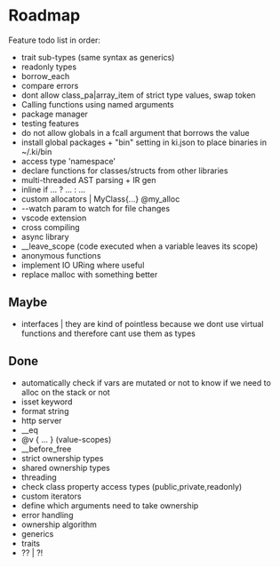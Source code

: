 
# Roadmap

Feature todo list in order:

- trait sub-types (same syntax as generics)
- readonly types
- borrow_each
- compare errors
- dont allow class_pa|array_item of strict type values, swap token
- Calling functions using named arguments
- package manager
- testing features
- do not allow globals in a fcall argument that borrows the value
- install global packages + "bin" setting in ki.json to place binaries in ~/.ki/bin
- access type 'namespace'
- declare functions for classes/structs from other libraries
- multi-threaded AST parsing + IR gen
- inline if ... ? ... : ...
- custom allocators | MyClass{...} @my_alloc
- --watch param to watch for file changes
- vscode extension
- cross compiling
- async library
- __leave_scope (code executed when a variable leaves its scope)
- anonymous functions
- implement IO URing where useful
- replace malloc with something better

## Maybe

- interfaces | they are kind of pointless because we dont use virtual functions and therefore cant use them as types

## Done

- automatically check if vars are mutated or not to know if we need to alloc on the stack or not
- isset keyword
- format string
- http server
- __eq
- @v { ... } (value-scopes)
- __before_free
- strict ownership types
- shared ownership types
- threading
- check class property access types (public,private,readonly)
- custom iterators
- define which arguments need to take ownership
- error handling
- ownership algorithm
- generics
- traits
- ?? | ?!
